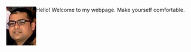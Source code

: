 <img src="profile_pic.jpg" alt="drawing" style="width:80px;float:left"/> <span>

Hello! Welcome to my webpage. Make yourself comfortable.</span>



